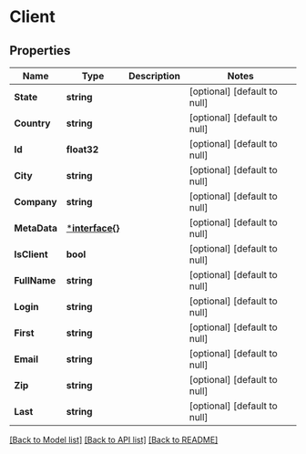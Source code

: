 # Client

## Properties
Name | Type | Description | Notes
------------ | ------------- | ------------- | -------------
**State** | **string** |  | [optional] [default to null]
**Country** | **string** |  | [optional] [default to null]
**Id** | **float32** |  | [optional] [default to null]
**City** | **string** |  | [optional] [default to null]
**Company** | **string** |  | [optional] [default to null]
**MetaData** | [***interface{}**](interface{}.md) |  | [optional] [default to null]
**IsClient** | **bool** |  | [optional] [default to null]
**FullName** | **string** |  | [optional] [default to null]
**Login** | **string** |  | [optional] [default to null]
**First** | **string** |  | [optional] [default to null]
**Email** | **string** |  | [optional] [default to null]
**Zip** | **string** |  | [optional] [default to null]
**Last** | **string** |  | [optional] [default to null]

[[Back to Model list]](../README.md#documentation-for-models) [[Back to API list]](../README.md#documentation-for-api-endpoints) [[Back to README]](../README.md)


